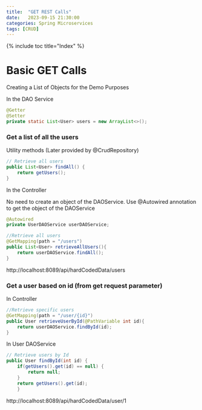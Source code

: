 ```yaml
---
title:  "GET REST Calls"
date:   2023-09-15 21:30:00
categories: Spring Microservices
tags: [CRUD]
---
```

{% include toc title="Index" %}

# Basic GET Calls

Creating a List of Objects for the Demo Purposes

In the DAO Service
```java
@Getter
@Setter
private static List<User> users = new ArrayList<>();
```

### Get a list of all the users

Utility methods (Later provided by @CrudRepository)
```java
// Retrieve all users
public List<User> findAll() {
    return getUsers();
}
````

In the Controller

No need to create an object of the DAOService. Use @Autowired annotation to get the object of the DAOService
```java
@Autowired
private UserDAOService userDAOService;
```
```java
//Retrieve all users
@GetMapping(path = "/users")
public List<User> retrieveAllUsers(){
    return userDAOService.findAll();
}
```
http://localhost:8089/api/hardCodedData/users

### Get a user based on id (from get request parameter)

In Controller
```java
//Retrieve specific users
@GetMapping(path = "/user/{id}")
public User retrieveUserById(@PathVariable int id){
    return userDAOService.findById(id);
}
```

In User DAOService
```java
// Retrieve users by Id
public User findById(int id) {
    if(getUsers().get(id) == null) {
        return null;
    }
    return getUsers().get(id);
	}
```
http://localhost:8089/api/hardCodedData/user/1

